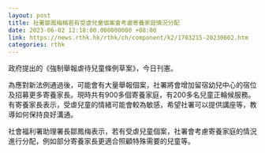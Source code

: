 ```yaml
---
layout: post
title: 社署鄒鳳梅稱若有受虐兒童個案會考慮寄養家庭情況分配
date: 2023-06-02 12:18:00.000000000 +08:00
link: https://news.rthk.hk/rthk/ch/component/k2/1703215-20230602.htm
categories: rthk
---
```


政府提出的《強制舉報虐待兒童條例草案》，今日刊憲。

為應對新法例通過後，可能會有大量舉報個案，社署將會增加留宿幼兒中心的宿位及招募更多寄養家長。現時共有900多個寄養家庭，有200多名兒童正輪候服務。有寄養家長表示，受虐兒童的情緒可能會較為敏感，希望社署可以提供講座等，教導如何保持良好溝通。

社會福利署助理署長鄒鳳梅表示，若有受虐兒童個案，社署會考慮寄養家庭的情況進行分配，例如部分寄養家長更適合照顧特殊需要的兒童等。
